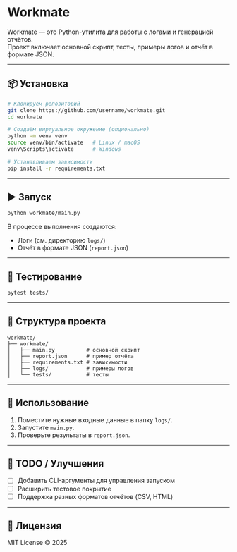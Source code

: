 # Workmate

Workmate — это Python-утилита для работы с логами и генерацией отчётов.  
Проект включает основной скрипт, тесты, примеры логов и отчёт в формате JSON.

---

## 📦 Установка

```bash
# Клонируем репозиторий
git clone https://github.com/username/workmate.git
cd workmate

# Создаём виртуальное окружение (опционально)
python -m venv venv
source venv/bin/activate   # Linux / macOS
venv\Scripts\activate      # Windows

# Устанавливаем зависимости
pip install -r requirements.txt
```

---

## ▶️ Запуск

```bash
python workmate/main.py
```

В процессе выполнения создаются:
- Логи (см. директорию `logs/`)
- Отчёт в формате JSON (`report.json`)

---

## 🧪 Тестирование

```bash
pytest tests/
```

---

## 📂 Структура проекта

```
workmate/
├── workmate/
│   ├── main.py          # основной скрипт
│   ├── report.json      # пример отчёта
│   ├── requirements.txt # зависимости
│   ├── logs/            # примеры логов
│   └── tests/           # тесты
```

---

## 🔧 Использование

1. Поместите нужные входные данные в папку `logs/`.
2. Запустите `main.py`.
3. Проверьте результаты в `report.json`.

---

## 🚀 TODO / Улучшения

- [ ] Добавить CLI-аргументы для управления запуском  
- [ ] Расширить тестовое покрытие  
- [ ] Поддержка разных форматов отчётов (CSV, HTML)  

---

## 📜 Лицензия

MIT License © 2025  
